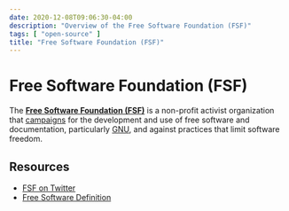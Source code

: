 ```yaml
---
date: 2020-12-08T09:06:30-04:00
description: "Overview of the Free Software Foundation (FSF)"
tags: [ "open-source" ]
title: "Free Software Foundation (FSF)"
---
```


# Free Software Foundation (FSF)

The [**Free Software Foundation (FSF)**](https://www.fsf.org/) is a non-profit activist organization that [campaigns](https://www.fsf.org/campaigns) for the development and use of free software and documentation, particularly [GNU](https://www.gnu.org/), and against practices that limit software freedom.

## Resources

* [FSF on Twitter](https://twitter.com/fsf)
* [Free Software Definition](http://www.gnu.org/philosophy/free-sw.html)

